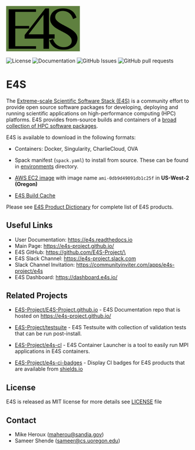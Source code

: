<img src="https://github.com/E4S-Project/e4s/blob/master/logos/E4S-dark-green.png" width="200" alt="E4S"> 

![License](https://img.shields.io/github/license/E4S-Project/e4s)
![Documentation](https://readthedocs.org/projects/e4s/badge/?version=latest)
![GitHub Issues](https://img.shields.io/github/issues/E4S-Project/e4s.svg) 
![GitHub pull requests](https://img.shields.io/github/issues-pr/E4S-Project/e4s)

# E4S

The [Extreme-scale Scientific Software Stack (E4S)](https://e4s-project.github.io/) is a community effort to provide open source 
software packages for developing, deploying and running scientific applications on high-performance
computing (HPC) platforms. E4S provides from-source builds and containers of a 
[broad collection of HPC software packages](https://e4s-project.github.io/Resources/ProductInfo.html).

E4S is available to download in the following formats:

  - Containers: Docker, Singularity, CharlieCloud, OVA
  
  - Spack manifest (`spack.yaml`) to install from source. These can be found in [environments](https://github.com/E4S-Project/e4s/tree/master/environments) directory.
  
  - [AWS EC2 image](http://aws.amazon.com/) with image name `ami-0db9d49091db1c25f` in **US-West-2 (Oregon)**
 
  - [E4S Build Cache](https://oaciss.uoregon.edu/e4s/inventory.html)


Please see [E4S Product Dictionary](https://github.com/E4S-Project/e4s/blob/master/E4S_Products.md) for complete list of E4S products. 

## Useful Links

- User Documentation: https://e4s.readthedocs.io
- Main Page: https://e4s-project.github.io/
- E4S GitHub: https://github.com/E4S-Project/\
- E4S Slack Channel: https://e4s-project.slack.com
- Slack Channel Invitation: https://communityinviter.com/apps/e4s-project/e4s
- E4S Dashboard: https://dashboard.e4s.io/ 

## Related Projects

- [E4S-Project/E4S-Project.github.io](https://github.com/E4S-Project/E4S-Project.github.io) - E4S Documentation repo that is hosted on https://e4s-project.github.io/

- [E4S-Project/testsuite](https://github.com/E4S-Project/testsuite) - E4S Testsuite with collection of validation tests that can be run post-install.

- [E4S-Project/e4s-cl](https://github.com/E4S-Project/e4s-cl) - E4S Container Launcher is a tool to easily run MPI applications in E4S containers. 

- [E4S-Project/e4s-ci-badges](https://github.com/E4S-Project/e4s-ci-badges) - Display CI badges for E4S products that are available from [shields.io](https://shields.io/) 

## License

E4S is released as MIT license for more details see [LICENSE](https://github.com/E4S-Project/e4s/blob/master/LICENSE) file

## Contact

 - Mike Heroux (maherou@sandia.gov)
 - Sameer Shende (sameer@cs.uoregon.edu)
 
